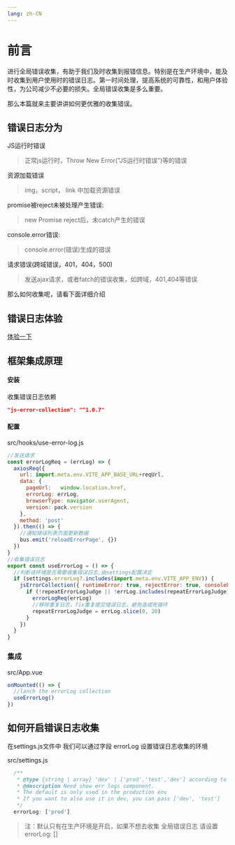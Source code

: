 ```yaml
---
lang: zh-CN
---
```


# 前言

进行全局错误收集，有助于我们及时收集到报错信息。特别是在生产环境中，能及时收集到用户使用时的错误日志。第一时间处理，提高系统的可靠性，和用户体验性，为公司减少不必要的损失。全局错误收集是多么重要。

那么本篇就来主要讲讲如何更优雅的收集错误。

## 错误日志分为

JS运行时错误

>正常js运行时，Throw New Error("JS运行时错误")等的错误

资源加载错误

>img，script， link  中加载资源错误

promise被reject未被处理产生错误:

>new Promise  reject后，未catch产生的错误

console.error错误:

>console.error(错误)生成的错误

请求错误(跨域错误，401，404，500)

>发送ajax请求，或者fatch的错误收集，如跨域，401,404等错误

那么如何收集呢，请看下面详细介绍



## 错误日志体验

[体验一下](https://github.jzfai.top/vue3-admin-plus/#/error-log/error-log)



## 框架集成原理

#### 安装

收集错误日志依赖

```json
"js-error-collection": "^1.0.7"
```

#### 配置

src/hooks/use-error-log.js

```javascript
//发送请求
const errorLogReq = (errLog) => {
  axiosReq({
    url: import.meta.env.VITE_APP_BASE_URL+reqUrl,
    data: {
      pageUrl:   window.location.href,
      errorLog: errLog,
      browserType: navigator.userAgent,
      version: pack.version
    },
    method: 'post'
  }).then(() => {
    //通知错误列表页面更新数据
    bus.emit('reloadErrorPage', {})
  })
}
//收集错误日志
export const useErrorLog = () => {
  //判断该环境是否需要收集错误日志,由settings配置决定
  if (settings.errorLog?.includes(import.meta.env.VITE_APP_ENV)) {
    jsErrorCollection({ runtimeError: true, rejectError: true, consoleError: true }, (errLog) => {
      if (!repeatErrorLogJudge || !errLog.includes(repeatErrorLogJudge)) {
        errorLogReq(errLog)
        //移除重复日志，fix重复提交错误日志，避免造成死循环
        repeatErrorLogJudge = errLog.slice(0, 20)
      }
    })
  }
}
```

### 集成

src/App.vue

```typescript
onMounted(() => {
  //lanch the errorLog collection
  useErrorLog()
})
```



## 如何开启错误日志收集

在settings.js文件中 我们可以通过字段 errorLog 设置错误日志收集的环境


src/settings.js

```typescript
  /**
   * @type {string | array} 'dev' | ['prod','test','dev'] according to the .env file props of VITE_APP_ENV
   * @description Need show err logs component.
   * The default is only used in the production env
   * If you want to also use it in dev, you can pass ['dev', 'test']
   */
  errorLog: ['prod']
```

>注：默认只有在生产环境是开启，如果不想去收集 全局错误日志  请设置    errorLog: []
